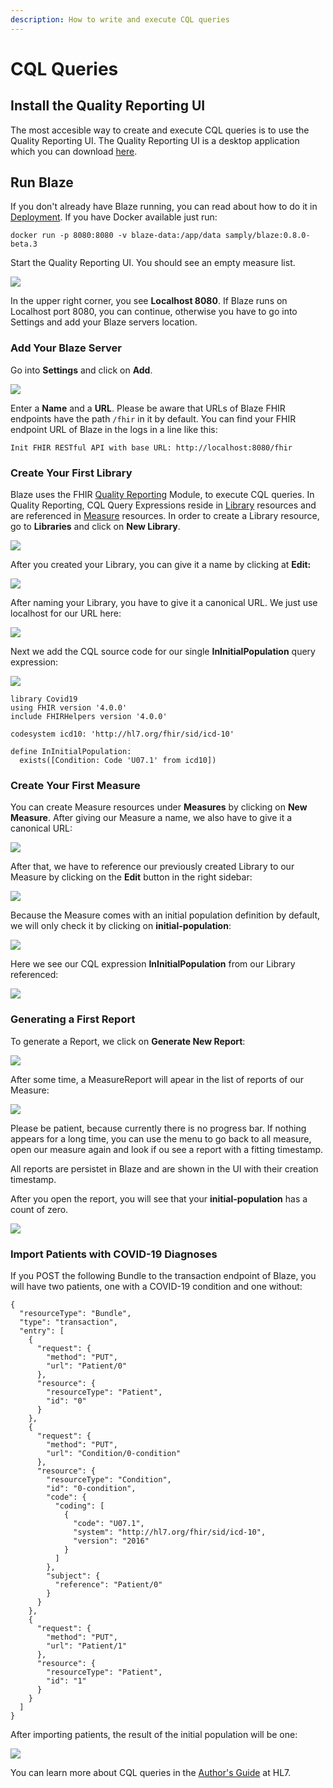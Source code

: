 ```yaml
---
description: How to write and execute CQL queries
---
```


# CQL Queries

## Install the Quality Reporting UI

The most accesible way to create and execute CQL queries is to use the Quality Reporting UI. The Quality Reporting UI is a desktop application which you can download [here](https://github.com/samply/blaze-quality-reporting-ui).

## Run Blaze

If you don't already have Blaze running, you can read about how to do it in [Deployment](deployment/). If you have Docker available just run:

```
docker run -p 8080:8080 -v blaze-data:/app/data samply/blaze:0.8.0-beta.3
```

Start the Quality Reporting UI. You should see an empty measure list.

![](.gitbook/assets/screen-shot-2020-07-31-at-14.21.19.png)

In the upper right corner, you see **Localhost 8080**. If Blaze runs on Localhost port 8080, you can continue, otherwise you have to go into Settings and add your Blaze servers location.

### Add Your Blaze Server

Go into **Settings** and click on **Add**.

![](.gitbook/assets/screen-shot-2020-07-31-at-14.27.14.png)

Enter a **Name** and a **URL**. Please be aware that URLs of Blaze FHIR endpoints have the path `/fhir` in it by default. You can find your FHIR endpoint URL of Blaze in the logs in a line like this:

```text
Init FHIR RESTful API with base URL: http://localhost:8080/fhir
```

### Create Your First Library

Blaze uses the FHIR [Quality Reporting](https://www.hl7.org/fhir/clinicalreasoning-quality-reporting.html) Module, to execute CQL queries. In Quality Reporting, CQL Query Expressions reside in [Library](https://www.hl7.org/fhir/library.html) resources and are referenced in [Measure](https://www.hl7.org/fhir/measure.html) resources. In order to create a Library resource, go to **Libraries** and click on **New Library**.

![](.gitbook/assets/screen-shot-2020-07-31-at-14.36.03.png)

After you created your Library, you can give it a name by clicking at **Edit:**

![](.gitbook/assets/screen-shot-2020-07-31-at-14.39.38.png)

After naming your Library, you have to give it a canonical URL. We just use localhost for our URL here:

![](.gitbook/assets/screen-shot-2020-07-31-at-14.44.29.png)

Next we add the CQL source code for our single **InInitialPopulation** query expression: 

![](.gitbook/assets/screen-shot-2020-07-31-at-14.50.37.png)

```text
library Covid19
using FHIR version '4.0.0'
include FHIRHelpers version '4.0.0'

codesystem icd10: 'http://hl7.org/fhir/sid/icd-10'

define InInitialPopulation:
  exists([Condition: Code 'U07.1' from icd10])
```

### Create Your First Measure

You can create Measure resources under **Measures** by clicking on **New Measure**. After giving our Measure a name, we also have to give it a canonical URL:

![](.gitbook/assets/screen-shot-2020-07-31-at-15.13.20.png)

After that, we have to reference our previously created Library to our Measure by clicking on the **Edit** button in the right sidebar:

![](.gitbook/assets/screen-shot-2020-07-31-at-15.17.05.png)

Because the Measure comes with an initial population definition by default, we will only check it by clicking on **initial-population**:

![](.gitbook/assets/screen-shot-2020-07-31-at-15.26.08.png)

Here we see our CQL expression **InInitialPopulation** from our Library referenced:

![](.gitbook/assets/screen-shot-2020-07-31-at-15.27.23.png)

### Generating a First Report

To generate a Report, we click on **Generate New Report**:

![](.gitbook/assets/screen-shot-2020-07-31-at-15.28.36.png)

After some time, a MeasureReport will apear in the list of reports of our Measure:

![](.gitbook/assets/screen-shot-2020-07-31-at-15.32.06.png)

Please be patient, because currently there is no progress bar. If nothing appears for a long time, you can use the menu to go back to all measure, open our measure again and look if ou see a report with a fitting timestamp.

All reports are persistet in Blaze and are shown in the UI with their creation timestamp.

After you open the report, you will see that your **initial-population** has a count of zero.

![](.gitbook/assets/screen-shot-2020-07-31-at-15.36.15.png)

### Import Patients with COVID-19 Diagnoses

If you POST the following Bundle to the transaction endpoint of Blaze, you will have two patients, one with a COVID-19 condition and one without:

```text
{
  "resourceType": "Bundle",
  "type": "transaction",
  "entry": [
    {
      "request": {
        "method": "PUT",
        "url": "Patient/0"
      },
      "resource": {
        "resourceType": "Patient",
        "id": "0"
      }
    },
    {
      "request": {
        "method": "PUT",
        "url": "Condition/0-condition"
      },
      "resource": {
        "resourceType": "Condition",
        "id": "0-condition",
        "code": {
          "coding": [
            {
              "code": "U07.1",
              "system": "http://hl7.org/fhir/sid/icd-10",
              "version": "2016"
            }
          ]
        },
        "subject": {
          "reference": "Patient/0"
        }
      }
    },
    {
      "request": {
        "method": "PUT",
        "url": "Patient/1"
      },
      "resource": {
        "resourceType": "Patient",
        "id": "1"
      }
    }
  ]
}
```

After importing patients, the result of the initial population will be one:

![](.gitbook/assets/screen-shot-2020-07-31-at-16.18.05.png)

You can learn more about CQL queries in the [Author's Guide](https://cql.hl7.org/02-authorsguide.html) at HL7.

